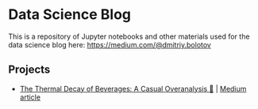 # Data Science Blog

This is a repository of Jupyter notebooks and other materials used for the data science blog here: https://medium.com/@dmitriy.bolotov

## Projects
- [The Thermal Decay of Beverages: A Casual Overanalysis 🍵](notebooks/thermal_decay_of_beverages/thermal_decay_of_beverages.ipynb) | [Medium article](https://medium.com/@dmitriy.bolotov/the-thermal-decay-of-beverages-a-casual-overanalysis-0c9d863b861e)
